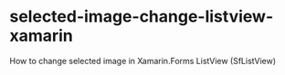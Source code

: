 # selected-image-change-listview-xamarin
How to change selected image in Xamarin.Forms ListView (SfListView)
